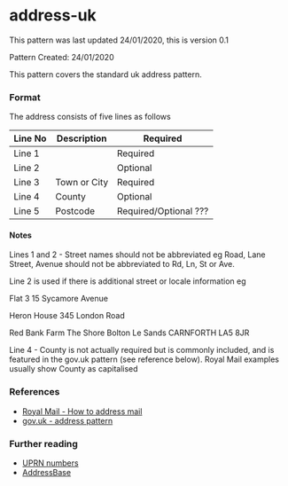 # address-uk

This pattern was last updated 24/01/2020, this is version 0.1

Pattern Created: 24/01/2020

This pattern covers the standard uk address pattern.  

### Format

The address consists of five lines as follows

| Line No | Description  | Required |
|---------|--------------|----------|
| Line 1  |              | Required |
| Line 2  |              | Optional |
| Line 3  | Town or City | Required |
| Line 4  | County       | Optional |
| Line 5  | Postcode     | Required/Optional ??? |

#### Notes
Lines 1 and 2 - Street names should not be abbreviated eg Road, Lane Street, Avenue should not be abbreviated to Rd, Ln, St or Ave.

Line 2 is used if there is additional street or locale information eg

Flat 3
15 Sycamore Avenue

Heron House
345 London Road

Red Bank Farm
The Shore
Bolton Le Sands
CARNFORTH
LA5 8JR


Line 4 - County is not actually required but is commonly included, and is featured in the gov.uk pattern (see reference below).  Royal Mail examples usually show County as capitalised

### References
-   [Royal Mail - How to address mail](https://www.postoffice.co.uk/mail/how-to-address-mail)
-   [gov.uk - address pattern](https://design-system.service.gov.uk/patterns/addresses/)

### Further reading
-   [UPRN numbers](https://www.ordnancesurvey.co.uk/business-government/tools-support/uprn)
-   [AddressBase](https://www.ordnancesurvey.co.uk/business-government/products/addressbase)
